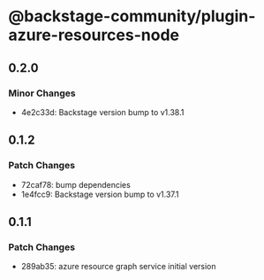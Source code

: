 # @backstage-community/plugin-azure-resources-node

## 0.2.0

### Minor Changes

- 4e2c33d: Backstage version bump to v1.38.1

## 0.1.2

### Patch Changes

- 72caf78: bump dependencies
- 1e4fcc9: Backstage version bump to v1.37.1

## 0.1.1

### Patch Changes

- 289ab35: azure resource graph service initial version
